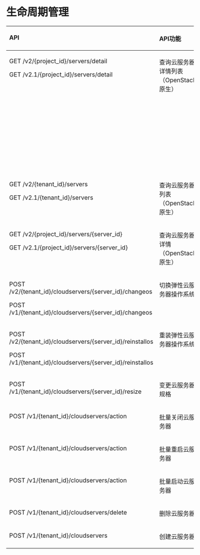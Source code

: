 # 生命周期管理<a name="ZH-CN_TOPIC_0103071510"></a>

<a name="table1587111571724"></a>
<table><thead align="left"><tr id="row5871165713215"><th class="cellrowborder" valign="top" width="44.44444444444445%" id="mcps1.1.4.1.1"><p id="p11871195719215"><a name="p11871195719215"></a><a name="p11871195719215"></a>API</p>
</th>
<th class="cellrowborder" valign="top" width="29.629629629629626%" id="mcps1.1.4.1.2"><p id="p28621644185118"><a name="p28621644185118"></a><a name="p28621644185118"></a>API功能</p>
</th>
<th class="cellrowborder" valign="top" width="25.925925925925924%" id="mcps1.1.4.1.3"><p id="p38711657129"><a name="p38711657129"></a><a name="p38711657129"></a>授权项</p>
</th>
</tr>
</thead>
<tbody><tr id="row38713577219"><td class="cellrowborder" valign="top" width="44.44444444444445%" headers="mcps1.1.4.1.1 "><p id="p123373351310"><a name="p123373351310"></a><a name="p123373351310"></a>GET /v2/{project_id}/servers/detail</p>
<p id="p16337193516315"><a name="p16337193516315"></a><a name="p16337193516315"></a>GET /v2.1/{project_id}/servers/detail</p>
</td>
<td class="cellrowborder" valign="top" width="29.629629629629626%" headers="mcps1.1.4.1.2 "><p id="p369615322438"><a name="p369615322438"></a><a name="p369615322438"></a>查询云服务器详情列表（OpenStack原生）</p>
</td>
<td class="cellrowborder" valign="top" width="25.925925925925924%" headers="mcps1.1.4.1.3 "><a name="ul1933753518319"></a><a name="ul1933753518319"></a><ul id="ul1933753518319"><li>ecs:servers:list</li><li>ecs:servers:get</li></ul>
<a name="ul933763510316"></a><a name="ul933763510316"></a><ul id="ul933763510316"><li>ecs:serverVolumes:use</li><li>ecs:diskConfigs:use</li><li>ecs:securityGroups:use</li><li>ecs:serverKeypairs:get</li></ul>
<a name="ul1033718356310"></a><a name="ul1033718356310"></a><ul id="ul1033718356310"><li>vpc:securityGroups:list</li><li>vpc:securityGroups:get</li><li>vpc:securityGroupRules:get</li><li>vpc:networks:get</li><li>vpc:subnets:get</li><li>vpc:ports:get</li><li>vpc:routers:get</li></ul>
</td>
</tr>
<tr id="row58713574219"><td class="cellrowborder" valign="top" width="44.44444444444445%" headers="mcps1.1.4.1.1 "><p id="p172163919520"><a name="p172163919520"></a><a name="p172163919520"></a>GET /v2/{tenant_id}/servers</p>
<p id="p9721639357"><a name="p9721639357"></a><a name="p9721639357"></a>GET /v2.1/{tenant_id}/servers</p>
</td>
<td class="cellrowborder" valign="top" width="29.629629629629626%" headers="mcps1.1.4.1.2 "><p id="p1386254410510"><a name="p1386254410510"></a><a name="p1386254410510"></a>查询云服务器列表（OpenStack原生）</p>
</td>
<td class="cellrowborder" valign="top" width="25.925925925925924%" headers="mcps1.1.4.1.3 "><a name="ul372239658"></a><a name="ul372239658"></a><ul id="ul372239658"><li>ecs:servers:list</li></ul>
</td>
</tr>
<tr id="row88711057321"><td class="cellrowborder" valign="top" width="44.44444444444445%" headers="mcps1.1.4.1.1 "><p id="p7726391956"><a name="p7726391956"></a><a name="p7726391956"></a>GET /v2/{project_id}/servers/{server_id}</p>
<p id="p2723392051"><a name="p2723392051"></a><a name="p2723392051"></a>GET /v2.1/{project_id}/servers/{server_id}</p>
</td>
<td class="cellrowborder" valign="top" width="29.629629629629626%" headers="mcps1.1.4.1.2 "><p id="p108621644105118"><a name="p108621644105118"></a><a name="p108621644105118"></a>查询云服务器详情（OpenStack原生）</p>
</td>
<td class="cellrowborder" valign="top" width="25.925925925925924%" headers="mcps1.1.4.1.3 "><a name="ul87293914516"></a><a name="ul87293914516"></a><ul id="ul87293914516"><li>ecs:servers:get</li></ul>
</td>
</tr>
<tr id="row8261737111713"><td class="cellrowborder" valign="top" width="44.44444444444445%" headers="mcps1.1.4.1.1 "><p id="p1478183141917"><a name="p1478183141917"></a><a name="p1478183141917"></a>POST /v2/{tenant_id}/cloudservers/{server_id}/changeos</p>
<p id="p144788317197"><a name="p144788317197"></a><a name="p144788317197"></a>POST /v1/{tenant_id}/cloudservers/{server_id}/changeos</p>
</td>
<td class="cellrowborder" valign="top" width="29.629629629629626%" headers="mcps1.1.4.1.2 "><p id="p4183378205559"><a name="p4183378205559"></a><a name="p4183378205559"></a>切换弹性云服务器操作系统</p>
</td>
<td class="cellrowborder" valign="top" width="25.925925925925924%" headers="mcps1.1.4.1.3 "><a name="ul747812371910"></a><a name="ul747812371910"></a><ul id="ul747812371910"><li>ecs:cloudServers:changeOS</li></ul>
</td>
</tr>
<tr id="row1542514408176"><td class="cellrowborder" valign="top" width="44.44444444444445%" headers="mcps1.1.4.1.1 "><p id="p54781035190"><a name="p54781035190"></a><a name="p54781035190"></a>POST /v2/{tenant_id}/cloudservers/{server_id}/reinstallos</p>
<p id="p134786313191"><a name="p134786313191"></a><a name="p134786313191"></a>POST /v1/{tenant_id}/cloudservers/{server_id}/reinstallos</p>
</td>
<td class="cellrowborder" valign="top" width="29.629629629629626%" headers="mcps1.1.4.1.2 "><p id="p1993921813394"><a name="p1993921813394"></a><a name="p1993921813394"></a>重装弹性云服务器操作系统</p>
</td>
<td class="cellrowborder" valign="top" width="25.925925925925924%" headers="mcps1.1.4.1.3 "><a name="ul047811315199"></a><a name="ul047811315199"></a><ul id="ul047811315199"><li>ecs:cloudServers:rebuild</li></ul>
</td>
</tr>
<tr id="row176116473177"><td class="cellrowborder" valign="top" width="44.44444444444445%" headers="mcps1.1.4.1.1 "><p id="p204781139197"><a name="p204781139197"></a><a name="p204781139197"></a>POST /v1/{tenant_id}/cloudservers/{server_id}/resize</p>
</td>
<td class="cellrowborder" valign="top" width="29.629629629629626%" headers="mcps1.1.4.1.2 "><p id="p1686224415113"><a name="p1686224415113"></a><a name="p1686224415113"></a>变更云服务器规格</p>
</td>
<td class="cellrowborder" valign="top" width="25.925925925925924%" headers="mcps1.1.4.1.3 "><a name="ul194781331914"></a><a name="ul194781331914"></a><ul id="ul194781331914"><li>ecs:cloudServers:resize</li></ul>
</td>
</tr>
<tr id="row137611507177"><td class="cellrowborder" valign="top" width="44.44444444444445%" headers="mcps1.1.4.1.1 "><p id="p1479123111913"><a name="p1479123111913"></a><a name="p1479123111913"></a>POST /v1/{tenant_id}/cloudservers/action</p>
</td>
<td class="cellrowborder" valign="top" width="29.629629629629626%" headers="mcps1.1.4.1.2 "><p id="p138621244115117"><a name="p138621244115117"></a><a name="p138621244115117"></a>批量关闭云服务器</p>
</td>
<td class="cellrowborder" valign="top" width="25.925925925925924%" headers="mcps1.1.4.1.3 "><a name="ul1747923181916"></a><a name="ul1747923181916"></a><ul id="ul1747923181916"><li>ecs:cloudServers:stop</li></ul>
</td>
</tr>
<tr id="row17373916184"><td class="cellrowborder" valign="top" width="44.44444444444445%" headers="mcps1.1.4.1.1 "><p id="p78289223194"><a name="p78289223194"></a><a name="p78289223194"></a>POST /v1/{tenant_id}/cloudservers/action</p>
</td>
<td class="cellrowborder" valign="top" width="29.629629629629626%" headers="mcps1.1.4.1.2 "><p id="p086234415116"><a name="p086234415116"></a><a name="p086234415116"></a>批量重启云服务器</p>
</td>
<td class="cellrowborder" valign="top" width="25.925925925925924%" headers="mcps1.1.4.1.3 "><a name="ul78281922151917"></a><a name="ul78281922151917"></a><ul id="ul78281922151917"><li>ecs:cloudServers:reboot</li></ul>
</td>
</tr>
<tr id="row293217122187"><td class="cellrowborder" valign="top" width="44.44444444444445%" headers="mcps1.1.4.1.1 "><p id="p138281922141912"><a name="p138281922141912"></a><a name="p138281922141912"></a>POST /v1/{tenant_id}/cloudservers/action</p>
</td>
<td class="cellrowborder" valign="top" width="29.629629629629626%" headers="mcps1.1.4.1.2 "><p id="p10531190133710"><a name="p10531190133710"></a><a name="p10531190133710"></a>批量启动云服务器</p>
</td>
<td class="cellrowborder" valign="top" width="25.925925925925924%" headers="mcps1.1.4.1.3 "><a name="ul188281122151915"></a><a name="ul188281122151915"></a><ul id="ul188281122151915"><li>ecs:cloudServers:start</li></ul>
</td>
</tr>
<tr id="row74181618188"><td class="cellrowborder" valign="top" width="44.44444444444445%" headers="mcps1.1.4.1.1 "><p id="p1382822218198"><a name="p1382822218198"></a><a name="p1382822218198"></a>POST /v1/{tenant_id}/cloudservers/delete</p>
</td>
<td class="cellrowborder" valign="top" width="29.629629629629626%" headers="mcps1.1.4.1.2 "><p id="p08634442517"><a name="p08634442517"></a><a name="p08634442517"></a>删除云服务器</p>
</td>
<td class="cellrowborder" valign="top" width="25.925925925925924%" headers="mcps1.1.4.1.3 "><a name="ul12828162216195"></a><a name="ul12828162216195"></a><ul id="ul12828162216195"><li>ecs:cloudServers:delete</li></ul>
</td>
</tr>
<tr id="row14434415191919"><td class="cellrowborder" valign="top" width="44.44444444444445%" headers="mcps1.1.4.1.1 "><p id="p9828202281915"><a name="p9828202281915"></a><a name="p9828202281915"></a>POST /v1/{tenant_id}/cloudservers</p>
</td>
<td class="cellrowborder" valign="top" width="29.629629629629626%" headers="mcps1.1.4.1.2 "><p id="p1286344465110"><a name="p1286344465110"></a><a name="p1286344465110"></a>创建云服务器</p>
</td>
<td class="cellrowborder" valign="top" width="25.925925925925924%" headers="mcps1.1.4.1.3 "><a name="ul9828142210192"></a><a name="ul9828142210192"></a><ul id="ul9828142210192"><li>ecs:cloudServers:create</li></ul>
</td>
</tr>
</tbody>
</table>

